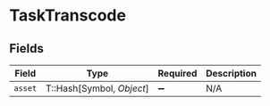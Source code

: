 # TaskTranscode


## Fields

| Field                     | Type                      | Required                  | Description               |
| ------------------------- | ------------------------- | ------------------------- | ------------------------- |
| `asset`                   | T::Hash[Symbol, *Object*] | :heavy_minus_sign:        | N/A                       |